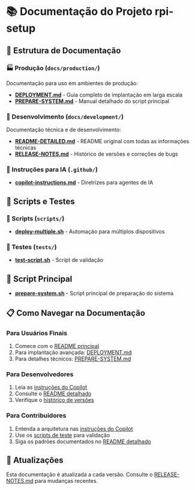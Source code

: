 # 📚 Documentação do Projeto rpi-setup

## 📁 Estrutura de Documentação

### 🏭 Produção (`docs/production/`)

Documentação para uso em ambientes de produção:

- **[DEPLOYMENT.md](production/DEPLOYMENT.md)** - Guia completo de implantação em larga escala
- **[PREPARE-SYSTEM.md](production/PREPARE-SYSTEM.md)** - Manual detalhado do script principal

### 🔧 Desenvolvimento (`docs/development/`)

Documentação técnica e de desenvolvimento:

- **[README-DETAILED.md](development/README-DETAILED.md)** - README original com todas as informações técnicas
- **[RELEASE-NOTES.md](development/RELEASE-NOTES.md)** - Histórico de versões e correções de bugs

### 🧠 Instruções para IA (`.github/`)

- **[copilot-instructions.md](../.github/copilot-instructions.md)** - Diretrizes para agentes de IA

## 📂 Scripts e Testes

### 🔧 Scripts (`scripts/`)

- **[deploy-multiple.sh](../scripts/deploy-multiple.sh)** - Automação para múltiplos dispositivos

### 🧪 Testes (`tests/`)

- **[test-script.sh](../tests/test-script.sh)** - Script de validação

## 🎯 Script Principal

- **[prepare-system.sh](../prepare-system.sh)** - Script principal de preparação do sistema

## 📋 Como Navegar na Documentação

### Para Usuários Finais

1. Comece com o [README principal](../README.md)
2. Para implantação avançada: [DEPLOYMENT.md](production/DEPLOYMENT.md)
3. Para detalhes técnicos: [PREPARE-SYSTEM.md](production/PREPARE-SYSTEM.md)

### Para Desenvolvedores

1. Leia as [instruções do Copilot](../.github/copilot-instructions.md)
2. Consulte o [README detalhado](development/README-DETAILED.md)
3. Verifique o [histórico de versões](development/RELEASE-NOTES.md)

### Para Contribuidores

1. Entenda a arquitetura nas [instruções do Copilot](../.github/copilot-instructions.md)
2. Use os [scripts de teste](../tests/) para validação
3. Siga os padrões documentados no [README detalhado](development/README-DETAILED.md)

## 🔄 Atualizações

Esta documentação é atualizada a cada versão. Consulte o [RELEASE-NOTES.md](development/RELEASE-NOTES.md) para mudanças recentes.
